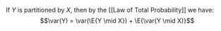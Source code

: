 If $Y$ is partitioned by $X$, then by the [[Law of Total Probability]] we have:
$$\var(Y) = \var(\E{Y \mid X}) + \E{\var(Y \mid X)}$$